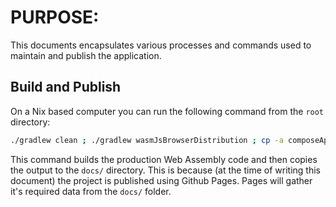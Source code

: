 # PURPOSE:

This documents encapsulates various processes and commands used to maintain and publish the application.

## Build and Publish

On a Nix based computer you can run the following command from the `root` directory:

``` bash
./gradlew clean ; ./gradlew wasmJsBrowserDistribution ; cp -a composeApp/build/dist/wasmJs/productionExecutable/. docs/
```
This command builds the production Web Assembly code and then copies the output to the `docs/` directory.
This is because (at the time of writing this document) the project is published using Github Pages.
Pages will gather it's required data from the `docs/` folder.